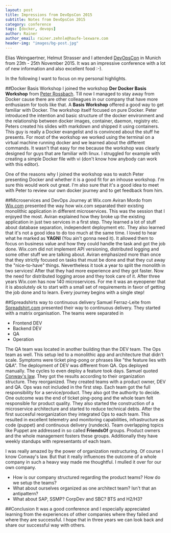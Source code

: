 ```yaml
---
layout: post
title: Impressions from DevOpsCon 2015
subtitle: Notes from DevOpsCon 2015
category: conference
tags: [docker, devops]
author: Rainer
author_email: rainer.zehnle@haufe-lexware.com
header-img: "images/bg-post.jpg"
---
```


Elias Weingaertner, Helmut Strasser and I attended [DevOpsCon](http://devopsconference.de/de/) in Munich from 23th - 25th November 2015.
It was an impressive conference with a lot of new information and also excellent food :-). 

In the following I want to focus on my personal highlights.
 
##Docker Basis Workshop
I joined the workshop **Der Docker Basis Workshop** from [Peter Rossbach](http://www.bee42.com/). Till now I managed to stay away from Docker cause there are other colleagues in our company that have more enthusiasm for tools like that. A **Basis Workshop** offered a good way to get familiar with Docker. The workshop itself focused on pure Docker. Peter introduced the intention and basic structure of the docker environment and the relationship between  docker images, container, daemon, registry etc. Peters created his slides with  markdown and shipped it using containers. This guy is really a Docker evangelist and is convinced about the stuff he presents. For most of the workshop we worked using the terminal on a virtual machine running docker and we learned about the different commands. It wasn't that easy for me because the workshop was clearly designed for guys that are familiar with linux. I struggled for example with creating a simple Docker file with vi (don't know how anybody can work with this editor).
 
One of the reasons why I joined the workshop was to watch Peter presenting Docker and whether it is a good fit for an inhouse workshop. I'm sure this would work out great. I'm also sure that it's a good idea to meet with Peter to review our own docker journey and to get feedback from him.
 
##Microservices and DevOps Journey at Wix.com
Aviran Mordo from [Wix.com](http://de.wix.com/) presented the way how wix.com separated their existing monolithic application in different microservices. This was the session that I enjoyed the most. Aviran explained how they broke up the existing application in just two services in a first step. They learned a lot of stuff about database separation, independent deployment etc. They also learned that it's not a good idea to do too much at the same time. I loved to hear what he marked as **YAGNI** (You ain't gonna need it). It allowed them to focus on business value and how they could handle the task and got the job done. Wix.com did not implement API versioning, distributed logging and some other stuff we are talking about. Aviran emphasized more than once that they strictly focused on tasks that must be done and that they cut away the "nice-to-have" things. Nevertheless it took a year to split the monolith in two services! After that they had more experience and they got faster. Now the need for distributed logging arose and they took care of it. After three years Wix.com has now 140 microservices. For me it was an eyeopener that it is absolutely ok to start with a small set of requirements in favor of getting the job done and to learn. Every journey begins with a single step!

##Spreadshirts way to continuous delivery
Samuel Ferraz-Leite from [Spreadshirt.com](www.spreadshirt.de) presented their way to continuous delivery. They started with a matrix organisation. The teams were separated in

* Frontend DEV
* Backend DEV
* QA
* Operation

The QA team was located in another building than the DEV team. The Ops team as well. This setup led to a monolithic app and architecture that didn't scale. Symptoms were ticket ping-pong  or phrases like "the feature lies with Q&A". The deployment of DEV was different from QA. Ops deployed manually. The cycles to even deploy a feature took days. Samuel quoted [Conway's law](https://en.wikipedia.org/wiki/Conway%27s_law). They got the results according to their organization structure. They reorganized. They created teams with a product owner, DEV and QA. Ops was not included in the first step. Each team got the full responsibility for a service/product. They also got the authority to decide. One outcome was the end of ticket ping-pong and the whole team felt responsible for product quality. They also started the construction of a microservice architecture and started to reduce technical debts. After the first succesful reorganization they integrated Ops to each team. This resulted in excellent telemetry and monitoring capabilities, infrastructure as code (puppet) and continuous delivery (rundeck). Team overlapping topics like Puppet are addressed in so called **FriendsOf** groups. Product owners and the whole management fosters these groups. Additionally they have weekly standups with representants of each team.
 
I was really amazed by the power of organization restructuring. Of course I know Conway's law. But that it really influences the outcome of a whole company in such a heavy way made me thoughtful. I mulled it over for our own company.

* How is our company structured regarding the product teams? How do we setup the teams?   
* What about ourselves organized as one architect team? Isn't that an antipattern?   
* What about SAP, SSMP? CorpDev and SBC? BTS and H2/H3?   
 
##Conclusion
It was a good conference and I especially appreciated learning from the experiences of other companies where they failed and where they are successful. I hope that in three years we can look back and share our successful way with others.
